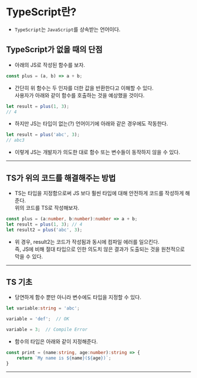 <h1>TypeScript란?</h1>

* `TypeScript`는 `JavaScript`를 상속받는 언어이다.

<h2>TypeScript가 없을 때의 단점</h2>

* 아래의 JS로 작성된 함수를 보자.
```js
const plus = (a, b) => a + b;
```

* 간단히 위 함수는 두 인자를 더한 값을 반환한다고 이해할 수 있다.   
  사용자가 아래와 같이 함수를 호출하는 것을 예상했을 것이다.
```js
let result = plus(1, 3);
// 4
```

* 하지만 JS는 타입이 없는(?) 언어이기에 아래와 같은 경우에도 작동한다.
```js
let result = plus('abc', 3);
// abc3
```

* 이렇게 JS는 개발자가 의도한 대로 함수 또는 변수들이 동작하지 않을 수 있다.
<hr/>

<h2>TS가 위의 코드를 해결해주는 방법</h2>

* TS는 타입을 지정함으로써 JS 보다 훨씬 타입에 대해 안전하게 코드를 작성하게 해준다.   
  위의 코드를 TS로 작성해보자.
```ts
const plus = (a:number, b:number):number => a + b;
let result = plus(1, 3); // 4
let result2 = plus('abc', 3);
```

* 위 경우, result2는 코드가 작성됨과 동시에 컴파일 에러를 일으킨다.   
  즉, JS에 비해 절대 타입으로 인한 의도치 않은 결과가 도출되는 것을 원천적으로 막을 수 있다.
<hr/>

<h2>TS 기초</h2>

* 당연하게 함수 뿐만 아니라 변수에도 타입을 지정할 수 있다.
```ts
let variable:string = 'abc';

variable = 'def';  // OK

variable = 3;  // Compile Error
```

* 함수의 타입은 아래와 같이 지정해준다.
```ts
const print = (name:string, age:number):string => {
    return `My name is ${name}(${age})`;
}
```
<hr/>

